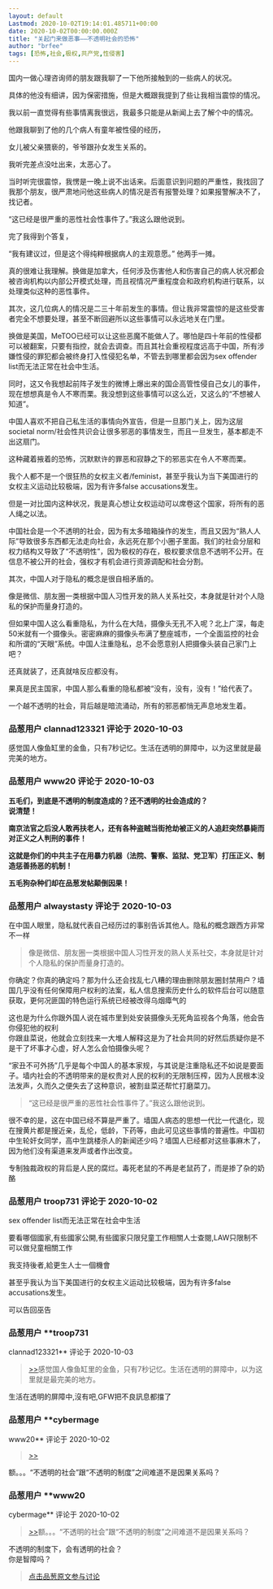 ```yaml
---
layout: default
Lastmod: 2020-10-02T19:14:01.485711+00:00
date: 2020-10-02T00:00:00.000Z
title: "关起门来做恶事——不透明社会的恐怖"
author: "brfee"
tags: [恐怖,社会,极权,共产党,性侵害]
---
```


国内一做心理咨询师的朋友跟我聊了一下他所接触到的一些病人的状况。  
  
具体的他没有细讲，因为保密措施，但是大概跟我提到了些让我相当震惊的情况。  
  
我以前一直觉得有些事情离我很远，我最多只能是从新闻上去了解个中的情况。  
  
他跟我聊到了他的几个病人有童年被性侵的经历，  
  
女儿被父亲猥亵的，爷爷跟孙女发生关系的。  
  
我听完差点没吐出来，太恶心了。  
  
当时听完很震惊，我愣是一晚上说不出话来。后面意识到问题的严重性，我找回了我那个朋友，很严肃地问他这些病人的情况是否有报警处理？如果报警解决不了，找记者。  
  
“这已经是很严重的恶性社会性事件了。”我这么跟他说到。  
  
完了我得到个答复，  
  
“我有建议过，但是这个得纯粹根据病人的主观意愿。” 他两手一摊。  
  
真的很难让我理解。换做是加拿大，任何涉及伤害他人和伤害自己的病人状况都会被咨询机构以内部公开模式处理，而且视情况严重程度会和政府机构进行联系，以处理类似这种的恶性事件。  
  
其次，这几位病人的情况是二三十年前发生的事情。但让我非常震惊的是这些受害者完全不想要处理，甚至不断回避所以这些事情可以永远地关在门里。  
  
换做是美国，MeTOO已经可以让这些恶魔不能做人了。哪怕是四十年前的性侵都可以被翻案，只要有指控，就会去调查。而且其社会重视程度远高于中国，所有涉嫌性侵的罪犯都会被终身打入性侵犯名单，不管去到哪里都会因为sex offender list而无法正常在社会中生活。  
  
同时，这又令我想起前阵子发生的微博上爆出来的国企高管性侵自己女儿的事件，现在想想真是令人不寒而栗。我没想到这些事情可以这么近，又这么的“不想被人知道”。  
  
中国人喜欢不把自己私生活的事情向外宣告，但是一旦那门关上，因为这层societal norm/社会性共识会让很多邪恶的事情发生，而且一旦发生，基本都走不出这扇门。  
  
这种藏着掖着的恐怖，沉默默许的罪恶和寂静之下的邪恶实在令人不寒而栗。  
  
我个人都不是一个很狂热的女权主义者/feminist，甚至乎我认为当下美国进行的女权主义运动比较极端，因为有许多false accusations发生。  
  
但是一对比国内这种状况，我是真心想让女权运动可以席卷这个国家，将所有的恶人绳之以法。  
  
中国社会是一个不透明的社会，因为有太多暗箱操作的发生，而且又因为“熟人人际”导致很多东西都无法走向社会，永远死在那个小圈子里面。我们的社会分层和权力结构又导致了“不透明性”，因为极权的存在，极权要求信息不透明不公开。在信息不被公开的社会，强权才有机会进行资源调配和社会分割。  
  
其次，中国人对于隐私的概念是很自相矛盾的。  
  
像是微信、朋友圈一类根据中国人习性开发的熟人关系社交，本身就是针对个人隐私的保护而量身打造的。  
  
但如果中国人这么看重隐私，为什么在大陆，摄像头无孔不入呢？北上广深，每走50米就有一个摄像头。密密麻麻的摄像头布满了整座城市，一个全面监控的社会和所谓的“天眼”系统。中国人注重隐私，总不会愿意别人把摄像头装自己家门上吧？  
  
还真就装了，还真就啥反应都没有。  
  
果真是民主国家，中国人那么看重的隐私都被“没有，没有，没有！”给代表了。  
  
一个越不透明的社会，背后越是暗流涌动，所有的邪恶都悄无声息地发生着。

            
### 品葱用户 **clannad123321** 评论于 2020-10-03
        
感觉国人像鱼缸里的金鱼，只有7秒记忆。生活在透明的屏障中，以为这里就是最完美的地方。
        


            
### 品葱用户 **www20** 评论于 2020-10-03
        
**五毛们，到底是不透明的制度造成的？还不透明的社会造成的？**  
**说清楚！**  
  
**南京法官之后没人敢再扶老人，还有各种盗贼当街抢劫被正义的人追赶突然暴毙而对正义之人判刑的事件！**  
  
**这就是你们的中共主子在用暴力机器（法院、警察、监狱、党卫军）打压正义、制造惩善扬恶的机制！**  
  
**五毛狗杂种们却在品葱发帖颠倒因果！**
        


            
### 品葱用户 **alwaystasty** 评论于 2020-10-03
        
在中国人眼里，隐私就代表自己经历过的事别告诉其他人。隐私的概念跟西方非常不一样  

> 像是微信、朋友圈一类根据中国人习性开发的熟人关系社交，本身就是针对个人隐私的保护而量身打造的。

  
你确定？你真的确定吗？那为什么还会找乱七八糟的理由删除朋友圈封禁用户？墙国几乎没有任何保障用户权利的法案，私人信息搜索历史什么的软件后台可以随意获取，更何况匪国的特色运行系统已经被改得乌烟瘴气的  
  
这也是为什么你跟外国人说在城市里到处安装摄像头无死角监视各个角落，他会告你侵犯他的权利  
你跟韭菜说，他就会立刻找来一大堆人解释这是为了社会共同的好然后质疑你是不是干了坏事才心虚，好人怎么会怕摄像头呢？  
  
“家丑不可外扬”几乎是每个中国人的基本家规，与其说是注重隐私还不如说是要面子。墙内社会的不透明带来的是权贵对人民的权利的无限制压榨，因为人民根本没法发声，久而久之便失去了这种意识，被割韭菜还帮忙打磨菜刀。  
  

> “这已经是很严重的恶性社会性事件了。”我这么跟他说到。

  
很不幸的是，这在中国已经不算是严重了。墙国人病态的思想一代比一代退化，现在搜黄片都是搜近亲，乱伦，低龄，下药等，由此可见这些事情的普遍性。中国初中生轮奸女同学，高中生跳楼杀人的新闻还少吗？墙国人已经都对这些事麻木了，因为他们没有渠道来发声或者作出改变。  
  
专制独裁政权的背后是人民的腐烂。毒死老鼠的不再是老鼠药了，而是掺了杂的奶酪
        


            
### 品葱用户 **troop731** 评论于 2020-10-02
        
sex offender list而无法正常在社会中生活  
  
  
  
要看哪個國家,有些國家公開,有些國家只限兒童工作相關人士查閱,LAW只限制不可以做兒童相關工作  
  
  
  
我支持後者,給更生人士一個機會  
  
甚至乎我认为当下美国进行的女权主义运动比较极端，因为有许多false accusations发生。  
  
可以告回巫告
        


            
### 品葱用户 **troop731 
clannad123321** 评论于 2020-10-03
        
> [\>>]( "/article/item_id-508744#")感觉国人像鱼缸里的金鱼，只有7秒记忆。生活在透明的屏障中，以为这里就是最完美的地方。

  
  
生活在透明的屏障中,沒有吧,GFW把不良訊息都擋了
        


            
### 品葱用户 **cybermage 
www20** 评论于 2020-10-02
        
> [\>>]( "/article/item_id-508749#")

  
  
额。。。“不透明的社会”跟“不透明的制度”之间难道不是因果关系吗？
        


            
### 品葱用户 **www20 
cybermage** 评论于 2020-10-02
        
> [\>>]( "/article/item_id-508798#")额。。。“不透明的社会”跟“不透明的制度”之间难道不是因果关系吗？

  
  
不透明的制度下，会有透明的社会？  
你是智障吗？
        






> [点击品葱原文参与讨论](https://pincong.rocks/article/24676)

